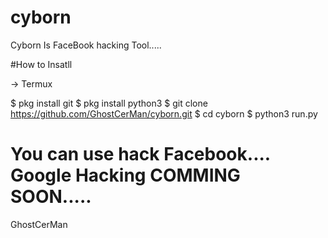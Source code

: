 # cyborn
Cyborn Is FaceBook hacking Tool.....

#How to Insatll

-> Termux

$ pkg install git
$ pkg install python3
$ git clone https://github.com/GhostCerMan/cyborn.git
$ cd cyborn
$ python3 run.py

# You can use hack Facebook.... Google Hacking COMMING SOON.....

GhostCerMan

